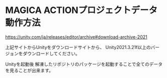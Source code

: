 # MAGICA ACTIONプロジェクトデータ　動作方法

https://unity.com/ja/releases/editor/archive#download-archive-2021

上記サイトからUnityをダウンロードサイトから、
Unity2021.3.21f以上のバージョンをダウンロードしてください。

Unityを起動後
解凍したリポジトリのパッケージを起動することで全てのデータを見ることが出来ます。
